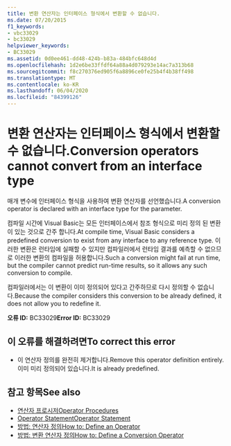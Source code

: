 ```yaml
---
title: 변환 연산자는 인터페이스 형식에서 변환할 수 없습니다.
ms.date: 07/20/2015
f1_keywords:
- vbc33029
- bc33029
helpviewer_keywords:
- BC33029
ms.assetid: 0d0ee461-dd48-424b-b83a-484bfc648d4d
ms.openlocfilehash: 1d2e6be33ffdf64a88a4d079293e14ac7a313b68
ms.sourcegitcommit: f8c270376ed905f6a8896ce0fe25b4f4b38ff498
ms.translationtype: MT
ms.contentlocale: ko-KR
ms.lasthandoff: 06/04/2020
ms.locfileid: "84399126"
---
```

# <a name="conversion-operators-cannot-convert-from-an-interface-type"></a><span data-ttu-id="1eb41-102">변환 연산자는 인터페이스 형식에서 변환할 수 없습니다.</span><span class="sxs-lookup"><span data-stu-id="1eb41-102">Conversion operators cannot convert from an interface type</span></span>
<span data-ttu-id="1eb41-103">매개 변수에 인터페이스 형식을 사용하여 변환 연산자를 선언했습니다.</span><span class="sxs-lookup"><span data-stu-id="1eb41-103">A conversion operator is declared with an interface type for the parameter.</span></span>  
  
 <span data-ttu-id="1eb41-104">컴파일 시간에 Visual Basic는 모든 인터페이스에서 참조 형식으로 미리 정의 된 변환이 있는 것으로 간주 합니다.</span><span class="sxs-lookup"><span data-stu-id="1eb41-104">At compile time, Visual Basic considers a predefined conversion to exist from any interface to any reference type.</span></span> <span data-ttu-id="1eb41-105">이러한 변환은 런타임에 실패할 수 있지만 컴파일러에서 런타임 결과를 예측할 수 없으므로 이러한 변환의 컴파일을 허용합니다.</span><span class="sxs-lookup"><span data-stu-id="1eb41-105">Such a conversion might fail at run time, but the compiler cannot predict run-time results, so it allows any such conversion to compile.</span></span>  
  
 <span data-ttu-id="1eb41-106">컴파일러에서는 이 변환이 이미 정의되어 있다고 간주하므로 다시 정의할 수 없습니다.</span><span class="sxs-lookup"><span data-stu-id="1eb41-106">Because the compiler considers this conversion to be already defined, it does not allow you to redefine it.</span></span>  
  
 <span data-ttu-id="1eb41-107">**오류 ID:** BC33029</span><span class="sxs-lookup"><span data-stu-id="1eb41-107">**Error ID:** BC33029</span></span>  
  
## <a name="to-correct-this-error"></a><span data-ttu-id="1eb41-108">이 오류를 해결하려면</span><span class="sxs-lookup"><span data-stu-id="1eb41-108">To correct this error</span></span>  
  
- <span data-ttu-id="1eb41-109">이 연산자 정의를 완전히 제거합니다.</span><span class="sxs-lookup"><span data-stu-id="1eb41-109">Remove this operator definition entirely.</span></span> <span data-ttu-id="1eb41-110">이미 미리 정의되어 있습니다.</span><span class="sxs-lookup"><span data-stu-id="1eb41-110">It is already predefined.</span></span>  
  
## <a name="see-also"></a><span data-ttu-id="1eb41-111">참고 항목</span><span class="sxs-lookup"><span data-stu-id="1eb41-111">See also</span></span>

- [<span data-ttu-id="1eb41-112">연산자 프로시저</span><span class="sxs-lookup"><span data-stu-id="1eb41-112">Operator Procedures</span></span>](../programming-guide/language-features/procedures/operator-procedures.md)
- [<span data-ttu-id="1eb41-113">Operator Statement</span><span class="sxs-lookup"><span data-stu-id="1eb41-113">Operator Statement</span></span>](../language-reference/statements/operator-statement.md)
- [<span data-ttu-id="1eb41-114">방법: 연산자 정의</span><span class="sxs-lookup"><span data-stu-id="1eb41-114">How to: Define an Operator</span></span>](../programming-guide/language-features/procedures/how-to-define-an-operator.md)
- [<span data-ttu-id="1eb41-115">방법: 변환 연산자 정의</span><span class="sxs-lookup"><span data-stu-id="1eb41-115">How to: Define a Conversion Operator</span></span>](../programming-guide/language-features/procedures/how-to-define-a-conversion-operator.md)
